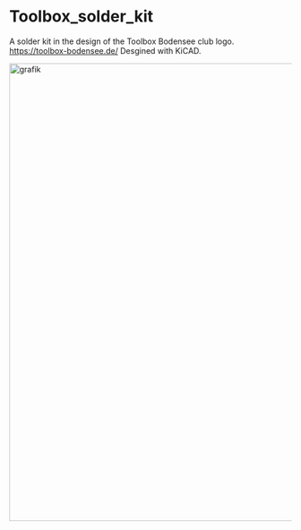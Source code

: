 # Toolbox_solder_kit
A solder kit in the design of the Toolbox Bodensee club logo. https://toolbox-bodensee.de/
Desgined with KiCAD.

<img width="831" height="818" alt="grafik" src="https://github.com/user-attachments/assets/ae696657-e9aa-40a5-8d65-88af53f84334" />

